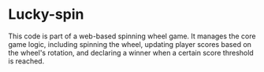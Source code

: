# Lucky-spin
This code is part of a web-based spinning wheel game. It manages the core game logic, including spinning the wheel, updating player scores based on the wheel's rotation, and declaring a winner when a certain score threshold is reached.
